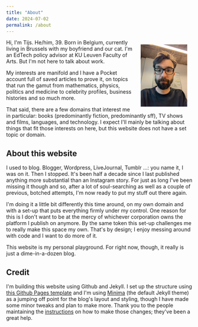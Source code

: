 ```yaml
---
title: "About"
date: 2024-07-02
permalink: /about
---
```

<img src="docs/assets/images/about.jpg" style="width: 25%; float: right; margin: 1em;" />

Hi, I'm Tijs. He/him, 39. Born in Belgium, currently living in Brussels with my boyfriend and our cat. I'm an EdTech policy advisor at KU Leuven Faculty of Arts. But I'm not here to talk about work.

My interests are manifold and I have a Pocket account full of saved articles to prove it, on topics that run the gamut from mathematics, physics, politics and medicine to celebrity profiles, business histories and so much more.

That said, there are a few domains that interest me in particular: books (predominantly fiction, predominantly sff), TV shows and films, languages, and technology. I expect I'll mainly be talking about things that fit those interests on here, but this website does not have a set topic or domain.

## About this website
I used to blog. Blogger, Wordpress, LiveJournal, Tumblr ...: you name it, I was on it. Then I stopped. It's been half a decade since I last published anything more substantial than an Instagram story. For just as long I've been missing it though and so, after a lot of soul-searching as well as a couple of previous, botched attempts, I'm now ready to put my stuff out there again.

I'm doing it a little bit differently this time around, on my own domain and with a set-up that puts everything firmly under my control. One reason for this is I don't want to be at the mercy of whichever corporation owns the platform I publish on anymore. By the same token this set-up challenges me to really make this space my own. That's by design; I enjoy messing around with code and I want to do more of it. 

This website is my personal playground. For right now, though, it really is just a dime-in-a-dozen blog.

## Credit
I'm building this website using Github and Jekyll. I set up the structure using [this Github Pages template](https://github.com/skills/github-pages) and I'm using [Minima](https://github.com/jekyll/minima) (the default Jekyll theme) as a jumping off point for the blog's layout and styling, though I have made some minor tweaks and plan to make more. Thank you to the people maintaining the [instructions](https://github.com/jekyll/minima/blob/master/README.md) on how to make those changes; they've been a great help.
